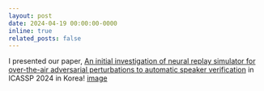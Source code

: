 ```yaml
---
layout: post
date: 2024-04-19 00:00:00-0000
inline: true
related_posts: false
---
```


I presented our paper, [An initial investigation of neural replay simulator for over-the-air adversarial perturbations to automatic speaker verification](https://arxiv.org/abs/2310.05354) in ICASSP 2024 in Korea! [image](../assets/img/icassp2024.jpg)
